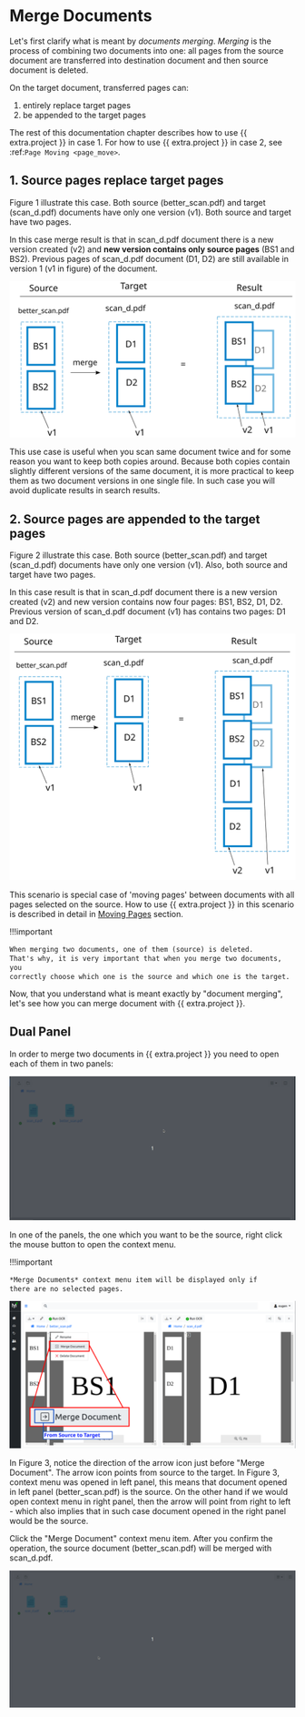 # Merge Documents

Let's first clarify what is meant by *documents merging*.
*Merging* is the process of combining two documents into one: all pages
from the source document are transferred into destination document and then
source document is deleted.

On the target document, transferred pages can:

1. entirely replace target pages
2. be appended to the target pages

The rest of this documentation chapter describes how to use {{ extra.project }} in case 1.
For how to use {{ extra.project }} in case 2, see :ref:`Page Moving <page_move>`.


## 1. Source pages replace target pages

Figure 1 illustrate this case. Both source (better_scan.pdf) and target
(scan_d.pdf) documents have only one version (v1). Both source and
target have two pages.

In this case merge result is that in scan_d.pdf document there is a new
version created (v2) and **new version contains only source pages** (BS1 and
BS2). Previous pages of scan_d.pdf document (D1, D2) are still available in
version 1 (v1 in figure) of the document.

![](../img/user-manual/merge-documents/total_merge_I.svg)


This use case is useful when you scan same document twice and for some reason
you want to keep both copies around. Because both copies contain slightly
different versions of the same document, it is more practical to keep them as
two document versions in one single file. In such case you will avoid
duplicate results in search results.


## 2. Source pages are appended to the target pages

Figure 2 illustrate this case. Both source (better_scan.pdf) and target
(scan_d.pdf) documents have only one version (v1). Also, both source and
target have two pages.

In this case result is that in scan_d.pdf document there is a new
version created (v2) and new version contains now four pages: BS1, BS2, D1,
D2. Previous version of scan_d.pdf document (v1) has contains two pages: D1
and D2.

![](../img/user-manual/merge-documents/total_merge_II.svg)

This scenario is special case of 'moving pages' between documents with all pages
selected on the source. How to use {{ extra.project }} in this scenario is
described in detail in [Moving Pages](page-management.md#move-document-to-document) section.

!!!important

    When merging two documents, one of them (source) is deleted.
    That's why, it is very important that when you merge two documents, you
    correctly choose which one is the source and which one is the target.

Now, that you understand what is meant exactly by "document merging", let's see
how you can merge document with {{ extra.project }}.


## Dual Panel

In order to merge two documents in {{ extra.project }} you need to open each of them in two
panels:

![](../img/user-manual/merge-documents/dual_panel.gif)


In one of the panels, the one which you want to be the source, right click the
mouse button to open the context menu.


!!!important

    *Merge Documents* context menu item will be displayed only if
    there are no selected pages.

![](../img/user-manual/merge-documents/context-menu.svg)


In Figure 3, notice the direction of the arrow icon just before "Merge
Document". The arrow icon points from source to the target. In Figure 3,
context menu was opened in left panel, this means that document opened in
left panel (better_scan.pdf) is the source. On the other hand if we would
open context menu in right panel, then the arrow will point from right to
left - which also implies that in such case document opened in the right
panel would be the source.

Click the "Merge Document" context menu item. After you confirm the operation,
the source document (better_scan.pdf) will be merged with scan_d.pdf.

![](../img/user-manual/merge-documents/merge_demo.gif)

